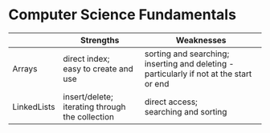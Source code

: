 # Computer Science Fundamentals

|  | Strengths | Weaknesses |
|--|--|--|
| Arrays |  direct index; <br> easy to create and use | sorting and searching; <br>inserting and deleting - particularly if not at the start or end |
| LinkedLists |  insert/delete; <br> iterating through the collection | direct access; <br> searching and sorting |
